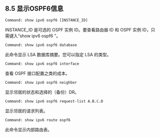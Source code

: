 ## 8.5 显示OSPF6信息

```shell
Command: show ipv6 ospf6 [INSTANCE_ID]
```

INSTANCE_ID 是可选的 OSPF 实例 ID。要查看路由器 ID 和 OSPF 实例 ID，只需键入“show ipv6 ospf6 <cr>”。

```shell
Command: show ipv6 ospf6 database
```

此命令显示 LSA 数据库摘要。您可以指定 LSA 的类型。

```shell
Command: show ipv6 ospf6 interface
```

查看 OSPF 接口配置之类的成本。

```shell
Command: show ipv6 ospf6 neighbor
```

显示邻居的状态和选择的（备份）DR。

```shell
Command: show ipv6 ospf6 request-list A.B.C.D
```

显示邻居的请求列表。

```shell
Command: show ipv6 route ospf6
```

此命令显示内部路由表。